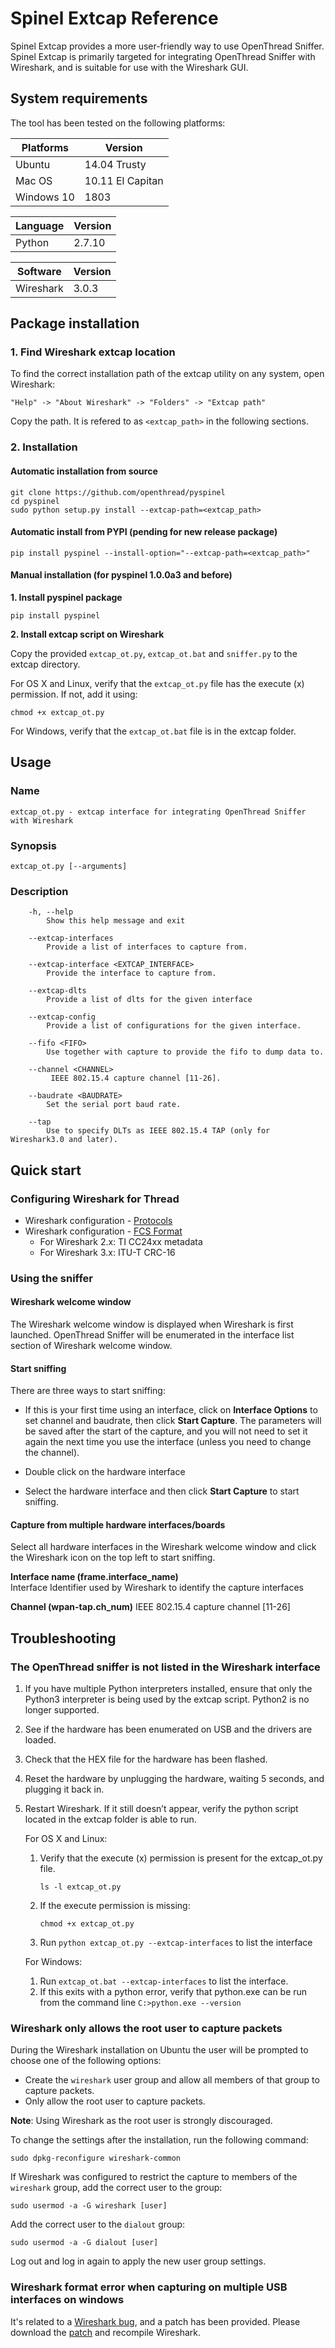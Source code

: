 # Spinel Extcap Reference

Spinel Extcap provides a more user-friendly way to use OpenThread Sniffer.
Spinel Extcap is primarily targeted for integrating OpenThread Sniffer with Wireshark,
and is suitable for use with the Wireshark GUI.

## System requirements

The tool has been tested on the following platforms:

| Platforms  | Version          |
|------------|------------------|
| Ubuntu     | 14.04 Trusty     |
| Mac OS     | 10.11 El Capitan |
| Windows 10 | 1803             |

| Language  | Version          |
|-----------|------------------|
| Python    | 2.7.10           |

| Software  | Version          |
|-----------|------------------|
| Wireshark | 3.0.3            |

## Package installation

### 1. Find Wireshark extcap location

To find the correct installation path of the extcap utility on any system, open Wireshark:
```
"Help" -> "About Wireshark" -> "Folders" -> "Extcap path"
```
Copy the path. It is refered to as `<extcap_path>` in the following sections.

### 2. Installation

#### Automatic installation from source

```
git clone https://github.com/openthread/pyspinel
cd pyspinel
sudo python setup.py install --extcap-path=<extcap_path>
```

#### Automatic install from PYPI (pending for new release package)

```
pip install pyspinel --install-option="--extcap-path=<extcap_path>"
```

#### Manual installation (for pyspinel 1.0.0a3 and before)

**1. Install pyspinel package**
``` 
pip install pyspinel 
```
**2. Install extcap script on Wireshark**

Copy the provided `extcap_ot.py`, `extcap_ot.bat` and `sniffer.py` to the extcap directory.

For OS X and Linux, verify that the ```extcap_ot.py``` file has the execute (x) permission. If not, add it using:

```
chmod +x extcap_ot.py
```

For Windows, verify that the ```extcap_ot.bat``` file is in the extcap folder.

## Usage

### Name

    extcap_ot.py - extcap interface for integrating OpenThread Sniffer with Wireshark

### Synopsis

    extcap_ot.py [--arguments]

### Description

```
    -h, --help            
    	Show this help message and exit

    --extcap-interfaces
       	Provide a list of interfaces to capture from.

    --extcap-interface <EXTCAP_INTERFACE>
        Provide the interface to capture from.
    
    --extcap-dlts
        Provide a list of dlts for the given interface

    --extcap-config
        Provide a list of configurations for the given interface.

    --fifo <FIFO>
        Use together with capture to provide the fifo to dump data to.
    
    --channel <CHANNEL>
         IEEE 802.15.4 capture channel [11-26].

    --baudrate <BAUDRATE>
        Set the serial port baud rate.

    --tap
        Use to specify DLTs as IEEE 802.15.4 TAP (only for Wireshark3.0 and later).
```

## Quick start

### Configuring Wireshark for Thread

* Wireshark configuration - [Protocols](https://openthread.io/guides/ncp/sniffer#wireshark_configuration_-_protocols)
* Wireshark configuration - [FCS Format](https://openthread.io/guides/ncp/sniffer#wireshark_configuration_-_rssi)
    * For Wireshark 2.x: TI CC24xx metadata
    * For Wireshark 3.x: ITU-T CRC-16
   
### Using the sniffer

#### Wireshark welcome window

The Wireshark welcome window is displayed when Wireshark is first launched. 
OpenThread Sniffer will be enumerated in the interface list section of Wireshark welcome window.

#### Start sniffing

There are three ways to start sniffing:
* If this is your first time using an interface, click on **Interface Options** 
  to set channel and baudrate, then click **Start Capture**. 
  The parameters will be saved after the start of the capture, and you will not
  need to set it again the next time you use the interface (unless you need to
  change the channel).

* Double click on the hardware interface

* Select the hardware interface and then click **Start Capture** to start sniffing.
 
#### Capture from multiple hardware interfaces/boards
 
 Select all hardware interfaces in the Wireshark welcome window and click 
 the Wireshark icon on the top left to start sniffing.
 
**Interface name (frame.interface_name)**\
Interface Identifier used by Wireshark to identify the capture interfaces 

**Channel (wpan-tap.ch_num)**
IEEE 802.15.4 capture channel [11-26]

## Troubleshooting

### The OpenThread sniffer is not listed in the Wireshark interface

1. If you have multiple Python interpreters installed, ensure that only the Python3 interpreter is being used by the extcap script. Python2 is no longer supported.
2. See if the hardware has been enumerated on USB and the drivers are loaded. 
3. Check that the HEX file for the hardware has been flashed. 
4. Reset the hardware by unplugging the hardware, waiting 5 seconds, and plugging it back in. 
5. Restart Wireshark. If it still doesn’t appear, verify the python script located in the extcap folder is able to run. 
    
    For OS X and Linux:
    1. Verify that the execute (x) permission is present for the extcap_ot.py file. 
        ```
       ls -l extcap_ot.py
        ```
    2. If the execute permission is missing:
       ```
       chmod +x extcap_ot.py
       ```
    3. Run ```python extcap_ot.py --extcap-interfaces``` to list the interface
    
    For Windows:
    1. Run ```extcap_ot.bat --extcap-interfaces``` to list the interface.
    2. If this exits with a python error, verify that python.exe can be run from the command line ```C:>python.exe --version```

### Wireshark only allows the root user to capture packets

During the Wireshark installation on Ubuntu the user will be prompted to choose one of the following options:
* Create the `wireshark` user group and allow all members of that group to capture packets.
* Only allow the root user to capture packets.

**Note**: Using Wireshark as the root user is strongly discouraged.

To change the settings after the installation, run the following command:
```
sudo dpkg-reconfigure wireshark-common
```
If Wireshark was configured to restrict the capture to members of the `wireshark` group, add the correct user to the group:
```
sudo usermod -a -G wireshark [user]
```

Add the correct user to the `dialout` group:
```
sudo usermod -a -G dialout [user]
```
Log out and log in again to apply the new user group settings.

### Wireshark format error when capturing on multiple USB interfaces on windows

It's related to a [Wireshark bug](https://bugs.wireshark.org/bugzilla/show_bug.cgi?id=13653), 
and a patch has been provided. Please download the [patch](https://code.wireshark.org/review/#/c/34722/)
and recompile Wireshark.
